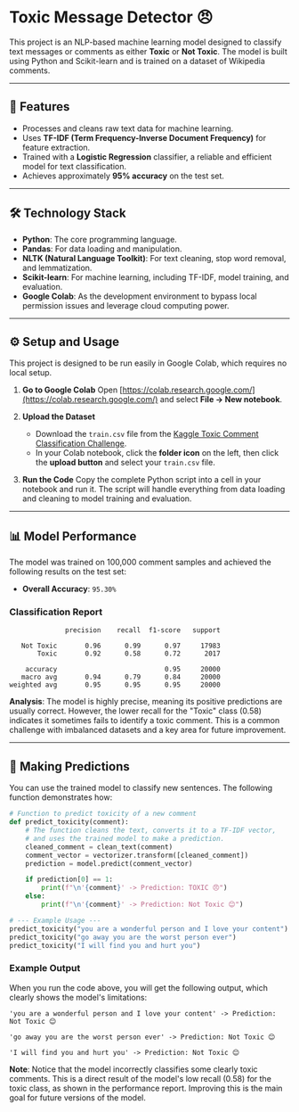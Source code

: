 # Toxic Message Detector 😠

This project is an NLP-based machine learning model designed to classify text messages or comments as either **Toxic** or **Not Toxic**. The model is built using Python and Scikit-learn and is trained on a dataset of Wikipedia comments.

---

## 🚀 Features

* Processes and cleans raw text data for machine learning.
* Uses **TF-IDF (Term Frequency-Inverse Document Frequency)** for feature extraction.
* Trained with a **Logistic Regression** classifier, a reliable and efficient model for text classification.
* Achieves approximately **95% accuracy** on the test set.

---

## 🛠️ Technology Stack

* **Python**: The core programming language.
* **Pandas**: For data loading and manipulation.
* **NLTK (Natural Language Toolkit)**: For text cleaning, stop word removal, and lemmatization.
* **Scikit-learn**: For machine learning, including TF-IDF, model training, and evaluation.
* **Google Colab**: As the development environment to bypass local permission issues and leverage cloud computing power.

---

## ⚙️ Setup and Usage

This project is designed to be run easily in Google Colab, which requires no local setup.

1.  **Go to Google Colab**
    Open [https://colab.research.google.com/](https://colab.research.google.com/) and select **File -> New notebook**.

2.  **Upload the Dataset**
    * Download the `train.csv` file from the [Kaggle Toxic Comment Classification Challenge](https://www.kaggle.com/competitions/jigsaw-toxic-comment-classification-challenge/data).
    * In your Colab notebook, click the **folder icon** on the left, then click the **upload button** and select your `train.csv` file.

3.  **Run the Code**
    Copy the complete Python script into a cell in your notebook and run it. The script will handle everything from data loading and cleaning to model training and evaluation.

---

## 📊 Model Performance

The model was trained on 100,000 comment samples and achieved the following results on the test set:

* **Overall Accuracy**: `95.30%`

### Classification Report

```
              precision    recall  f1-score   support

   Not Toxic       0.96      0.99      0.97     17983
       Toxic       0.92      0.58      0.72      2017

    accuracy                           0.95     20000
   macro avg       0.94      0.79      0.84     20000
weighted avg       0.95      0.95      0.95     20000
```

**Analysis**: The model is highly precise, meaning its positive predictions are usually correct. However, the lower recall for the "Toxic" class (0.58) indicates it sometimes fails to identify a toxic comment. This is a common challenge with imbalanced datasets and a key area for future improvement.

---

## 🔮 Making Predictions

You can use the trained model to classify new sentences. The following function demonstrates how:

```python
# Function to predict toxicity of a new comment
def predict_toxicity(comment):
    # The function cleans the text, converts it to a TF-IDF vector,
    # and uses the trained model to make a prediction.
    cleaned_comment = clean_text(comment)
    comment_vector = vectorizer.transform([cleaned_comment])
    prediction = model.predict(comment_vector)

    if prediction[0] == 1:
        print(f"\n'{comment}' -> Prediction: TOXIC 😠")
    else:
        print(f"\n'{comment}' -> Prediction: Not Toxic 😊")

# --- Example Usage ---
predict_toxicity("you are a wonderful person and I love your content")
predict_toxicity("go away you are the worst person ever")
predict_toxicity("I will find you and hurt you")
```

### Example Output

When you run the code above, you will get the following output, which clearly shows the model's limitations:

```
'you are a wonderful person and I love your content' -> Prediction: Not Toxic 😊

'go away you are the worst person ever' -> Prediction: Not Toxic 😊

'I will find you and hurt you' -> Prediction: Not Toxic 😊
```
**Note**: Notice that the model incorrectly classifies some clearly toxic comments. This is a direct result of the model's low recall (0.58) for the toxic class, as shown in the performance report. Improving this is the main goal for future versions of the model.
